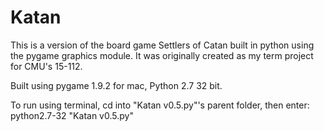 Katan
=====

This is a version of the board game Settlers of Catan built in python using the pygame graphics module. It was originally created as my term project for CMU's 15-112.  

Built using pygame 1.9.2 for mac, Python 2.7 32 bit. 

To run using terminal, cd into "Katan v0.5.py"'s parent folder, then enter: 
python2.7-32 "Katan v0.5.py"
